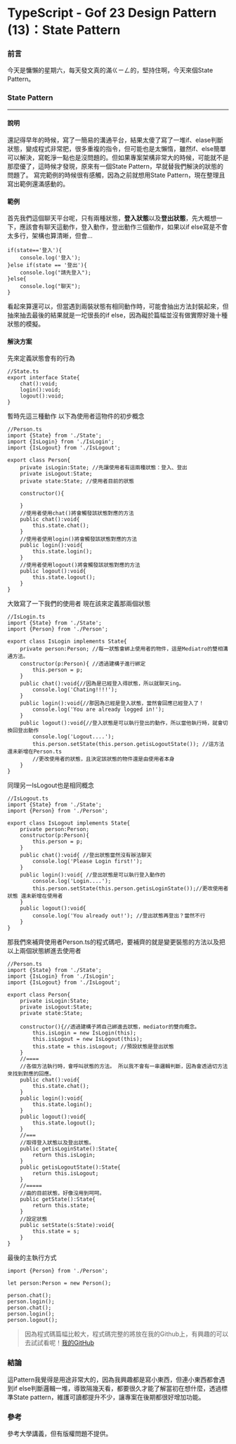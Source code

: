 # TypeScript - Gof 23 Design Pattern (13)：State Pattern
### 前言
今天是慵懶的星期六，每天發文真的滿ㄍㄧㄥ的，堅持住啊，今天來個State Pattern。

### State Pattern
---
#### 說明
還記得早年的時候，寫了一簡易的溝通平台，結果太傻了寫了一堆if、elase判斷狀態，變成程式非常肥，很多重複的指令，但可能也是太懶惰，雖然if、else簡單可以解決，寫乾淨一點也是沒問題的。但如果專案架構非常大的時候，可能就不是那麼優了，這時候才發現，原來有一個State Pattern，早就替我們解決的狀態的問題了。
寫完範例的時候很有感觸，因為之前就想用State Pattern，現在整理且寫出範例還滿感動的。

#### 範例
首先我們這個聊天平台呢，只有兩種狀態，**登入狀態**以及**登出狀態**，先大概想一下，應該會有聊天這動作，登入動作，登出動作三個動作，如果以if else寫是不會太多行，架構也算清晰，但會...
```
if(state=='登入'){
    console.log('登入');
}else if(state == '登出'){
    console.log("請先登入");
}else{
    console.log("聊天");
}
```
看起來算還可以，但當遇到兩裝狀態有相同動作時，可能會抽出方法封裝起來，但抽來抽去最後的結果就是一坨很長的if else，因為礙於篇幅並沒有做實際好幾十種狀態的模擬。
#### 解決方案 
先來定義狀態會有的行為
```
//State.ts
export interface State{
    chat():void;
    login():void;
    logout():void;
}
```
暫時先這三種動作
以下為使用者這物件的初步概念
```
//Person.ts
import {State} from './State';
import {IsLogin} from './IsLogin';
import {IsLogout} from './IsLogout';

export class Person{
    private isLogin:State; //先讓使用者有這兩種狀態：登入、登出
    private isLogout:State; 
    private state:State; //使用者目前的狀態
    
    constructor(){
       
    }
    //使用者使用chat()將會觸發該狀態對應的方法
    public chat():void{
        this.state.chat();
    }
    //使用者使用login()將會觸發該狀態對應的方法
    public login():void{
        this.state.login();
    }
    //使用者使用logout()將會觸發該狀態對應的方法
    public logout():void{
        this.state.logout();
    }
}
```
大致寫了一下我們的使用者 現在該來定義那兩個狀態
```
//IsLogin.ts
import {State} from './State';
import {Person} from './Person';

export class IsLogin implements State{
    private person:Person; //每一狀態會綁上使用者的物件，這是Mediatro的雙相溝通方法。
    constructor(p:Person){ //透過建構子進行綁定
        this.person = p;
    }
    public chat():void{//因為是已經登入得狀態，所以就聊天ing。
        console.log('Chating!!!!'); 
    }
    public login():void{//那因為已經是登入狀態，當然會回應已經登入了！
        console.log('You are already logged in!');
    }
    public logout():void{//登入狀態是可以執行登出的動作，所以當他執行時，就會切換回登出動作
        console.log('Logout....');
        this.person.setState(this.person.getisLogoutState()); //這方法還未新增在Person.ts
        //更改使用者的狀態，且決定該狀態的物件還是由使用者本身
    }
}
```
同理另一IsLogout也是相同概念
```
//IsLogout.ts
import {State} from './State';
import {Person} from './Person';

export class IsLogout implements State{
    private person:Person; 
    constructor(p:Person){
        this.person = p;
    }
    public chat():void{ //登出狀態當然沒有辦法聊天
        console.log('Please Login first!'); 
    }
    public login():void{ //登出狀態是可以執行登入動作的
        console.log('Login....');
        this.person.setState(this.person.getisLoginState());//更改使用者狀態 還未新增在使用者
    }
    public logout():void{
        console.log('You already out!'); //登出狀態再登出？當然不行
    }
}
```
那我們來補齊使用者Person.ts的程式碼吧，要補齊的就是變更裝態的方法以及把以上兩個狀態綁進去使用者
```
//Person.ts
import {State} from './State';
import {IsLogin} from './IsLogin';
import {IsLogout} from './IsLogout';

export class Person{
    private isLogin:State;
    private isLogout:State;
    private state:State;
    
    constructor(){//透過建構子將自己綁進去狀態，mediator的雙向概念。
        this.isLogin = new IsLogin(this);
        this.isLogout = new IsLogout(this);
        this.state = this.isLogout; //預設狀態是登出狀態
    }
    //====
    //各個方法執行時，會呼叫狀態的方法。 所以我不會有一串邏輯判斷，因為會透過切方法來找到對應的回應。
    public chat():void{
        this.state.chat();
    }
    public login():void{
        this.state.login();
    }
    public logout():void{
        this.state.logout();
    }
    //===
    //取得登入狀態以及登出狀態。
    public getisLoginState():State{
        return this.isLogin;
    }
    public getisLogoutState():State{
        return this.isLogout;
    }
    //=====
    //曲的目前狀態，好像沒用到呵呵。
    public getState():State{
        return this.state;
    }
    //設定狀態
    public setState(s:State):void{
        this.state = s;
    }
}
```
最後的主執行方式
```
import {Person} from './Person';

let person:Person = new Person();

person.chat(); 
person.login(); 
person.chat();
person.login();
person.logout();
```

> 因為程式碼篇幅比較大，程式碼完整的將放在我的Github上，有興趣的可以去試試看呢！[我的GitHub](https://github.com/unnhao/IT30Days/tree/master/Day13)

### 結論
這Pattern我覺得是用途非常大的，因為我興趣都是寫小東西，但連小東西都會遇到if else判斷邏輯一堆，導致隔幾天看，都要很久才能了解當初在想什麼，透過標準State pattern，維護可讀都提升不少，讓專案在後期都很好增加功能。

### 參考
參考大學講義，但有版權問題不提供。
